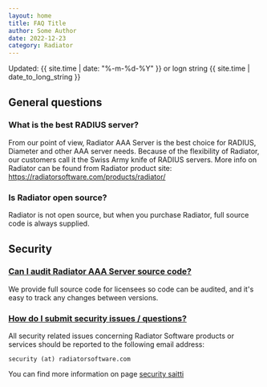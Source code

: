 ```yaml
---
layout: home
title: FAQ Title
author: Some Author
date: 2022-12-23
category: Radiator
---
```


Updated: {{ site.time | date: "%-m-%d-%Y" }} or logn string {{ site.time | date_to_long_string }}

## General questions

### What is the best RADIUS server?

From our point of view, Radiator AAA Server is the best choice for RADIUS, Diameter and other AAA server needs. Because of the flexibility of Radiator, our customers call it the Swiss Army knife of RADIUS servers. More info on Radiator can be found from Radiator product site: https://radiatorsoftware.com/products/radiator/

### Is Radiator open source?

Radiator is not open source, but when you purchase Radiator, full source code is always supplied.

## Security

### [Can I audit Radiator AAA Server source code?](#source-code)

We provide full source code for licensees so code can be audited, and it's easy to track any changes between versions.

### [How do I submit security issues / questions?](#submit-security-issues)

All security related issues concerning Radiator Software products or services should be reported to the following email address:

`security (at) radiatorsoftware.com`

You can find more information on page [security saitti](https://radiatorsoftware.com/security-contacts/)
